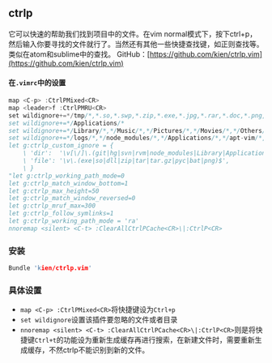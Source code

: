 ## ctrlp

它可以快速的帮助我们找到项目中的文件。在vim normal模式下，按下ctrl+p，然后输入你要寻找的文件就行了。当然还有其他一些快捷查找键，如正则查找等。类似在atom和sublime中的<Cmd-p>查找。
GitHub：[https://github.com/kien/ctrlp.vim](https://github.com/kien/ctrlp.vim)

#### 在`.vimrc`中的设置
```c
map <C-p> :CtrlPMixed<CR>
map <leader>f :CtrlPMRU<CR>
set wildignore+=*/tmp/*,*.so,*.swp,*.zip,*.exe,*.jpg,*.rar,*.doc,*.png,*.jpeg,*.tar,*.xlsx,*.mk,*.Makefile,*.pdf,*.mk,*.dmg,*.bat
set wildignore+=*/Applications/*
set wildignore+=*/Library/*,*/Music/*,*/Pictures/*,*/Movies/*,*/Others/*,*/Doc/*
set wildignore+=*/logs/*,*/node_modules/*,*/Applications/*,*/apt-vim/*,*/Book/*,*/zhao/*,*/Desktop/*,*/Software/*,*/Gitignore/*
let g:ctrlp_custom_ignore = {
    \ 'dir':  '\v[\/]\.(git|hg|svn|rvm|node_modules|Library|Applications)$',
    \ 'file': '\v\.(exe|so|dll|zip|tar|tar.gz|pyc|bat|png)$',
    \ }
"let g:ctrlp_working_path_mode=0
let g:ctrlp_match_window_bottom=1
let g:ctrlp_max_height=50
let g:ctrlp_match_window_reversed=0
let g:ctrlp_mruf_max=300
let g:ctrlp_follow_symlinks=1
let g:ctrlp_working_path_mode = 'ra'
nnoremap <silent> <C-t> :ClearAllCtrlPCache<CR>\|:CtrlP<CR>
```

### 安装
```c
Bundle 'kien/ctrlp.vim'
```

### 具体设置
- `map <C-p> :CtrlPMixed<CR>`将快捷键设为`Ctrl+p`
- `set wildignore`设置该插件要忽略的文件或者目录
- `nnoremap <silent> <C-t> :ClearAllCtrlPCache<CR>\|:CtrlP<CR>`则是将快捷键`Ctrl+t`的功能设为重新生成缓存再进行搜索，在新建文件时，需要重新生成缓存，不然ctrlp不能识别到新的文件。

